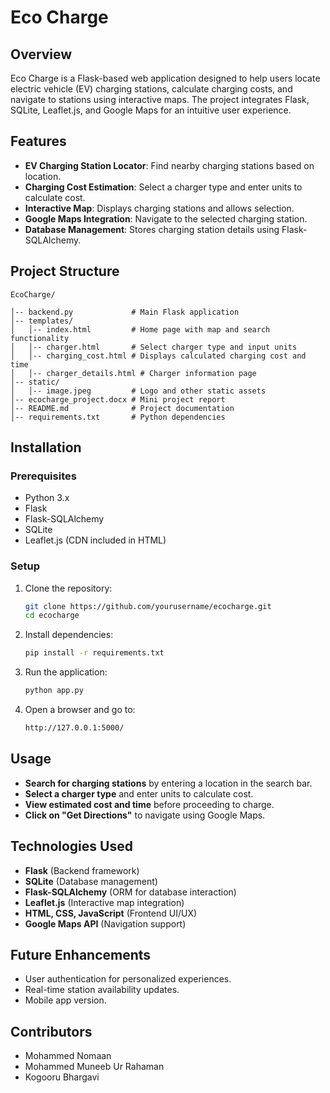 # Eco Charge

## Overview
Eco Charge is a Flask-based web application designed to help users locate electric vehicle (EV) charging stations, calculate charging costs, and navigate to stations using interactive maps. The project integrates Flask, SQLite, Leaflet.js, and Google Maps for an intuitive user experience.

## Features
- **EV Charging Station Locator**: Find nearby charging stations based on location.
- **Charging Cost Estimation**: Select a charger type and enter units to calculate cost.
- **Interactive Map**: Displays charging stations and allows selection.
- **Google Maps Integration**: Navigate to the selected charging station.
- **Database Management**: Stores charging station details using Flask-SQLAlchemy.

## Project Structure
```
EcoCharge/

│-- backend.py             # Main Flask application
│-- templates/
│   │-- index.html         # Home page with map and search functionality
│   │-- charger.html       # Select charger type and input units
│   │-- charging_cost.html # Displays calculated charging cost and time
│   │-- charger_details.html # Charger information page
│-- static/
│   │-- image.jpeg         # Logo and other static assets
│-- ecocharge_project.docx # Mini project report
│-- README.md              # Project documentation
│-- requirements.txt       # Python dependencies
```

## Installation
### Prerequisites
- Python 3.x
- Flask
- Flask-SQLAlchemy
- SQLite
- Leaflet.js (CDN included in HTML)

### Setup
1. Clone the repository:
   ```sh
   git clone https://github.com/yourusername/ecocharge.git
   cd ecocharge
   ```
2. Install dependencies:
   ```sh
   pip install -r requirements.txt
   ```
3. Run the application:
   ```sh
   python app.py
   ```
4. Open a browser and go to:
   ```sh
   http://127.0.0.1:5000/
   ```

## Usage
- **Search for charging stations** by entering a location in the search bar.
- **Select a charger type** and enter units to calculate cost.
- **View estimated cost and time** before proceeding to charge.
- **Click on "Get Directions"** to navigate using Google Maps.

## Technologies Used
- **Flask** (Backend framework)
- **SQLite** (Database management)
- **Flask-SQLAlchemy** (ORM for database interaction)
- **Leaflet.js** (Interactive map integration)
- **HTML, CSS, JavaScript** (Frontend UI/UX)
- **Google Maps API** (Navigation support)

## Future Enhancements
- User authentication for personalized experiences.
- Real-time station availability updates.
- Mobile app version.



## Contributors
- Mohammed Nomaan
- Mohammed Muneeb Ur Rahaman
- Kogooru Bhargavi
